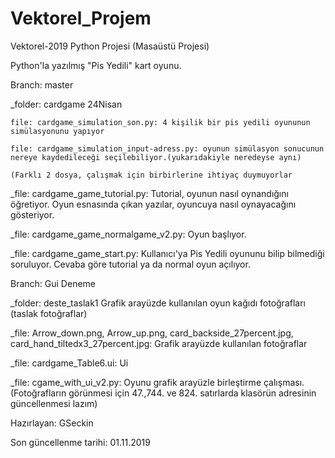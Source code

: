 # Vektorel_Projem
Vektorel-2019 Python Projesi (Masaüstü Projesi)

Python'la yazılmış "Pis Yedili" kart oyunu.


Branch: master
  
  _folder: cardgame 24Nisan
  
    file: cardgame_simulation_son.py: 4 kişilik bir pis yedili oyununun simülasyonunu yapıyor
    
    file: cardgame_simulation_input-adress.py: oyunun simülasyon sonucunun nereye kaydedileceği seçilebiliyor.(yukarıdakiyle neredeyse aynı)
    
    (Farklı 2 dosya, çalışmak için birbirlerine ihtiyaç duymuyorlar
    
  _file: cardgame_game_tutorial.py: Tutorial, oyunun nasıl oynandığını öğretiyor. Oyun esnasında çıkan yazılar, oyuncuya nasıl oynayacağını gösteriyor. 
  
  _file: cardgame_game_normalgame_v2.py: Oyun başlıyor.
  
  _file: cardgame_game_start.py: Kullanıcı'ya Pis Yedili oyununu bilip bilmediği soruluyor. Cevaba göre tutorial ya da normal oyun açılıyor.
  
  
Branch: Gui Deneme
  
  _folder: deste_taslak1
    Grafik arayüzde kullanılan oyun kağıdı fotoğrafları (taslak fotoğraflar)
  
  _file: Arrow_down.png, Arrow_up.png, card_backside_27percent.jpg, card_hand_tiltedx3_27percent.jpg: Grafik arayüzde kullanılan fotoğraflar
  
  _file: cardgame_Table6.ui: Ui
  
  _file: cgame_with_ui_v2.py: Oyunu grafik arayüzle birleştirme çalışması.(Fotoğrafların görünmesi için 47.,744. ve 824. satırlarda klasörün adresinin güncellenmesi lazım) 
  
  
Hazırlayan: GSeckin

Son güncellenme tarihi: 01.11.2019
